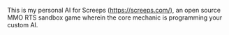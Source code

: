 This is my personal AI for Screeps (https://screeps.com/), an open source MMO RTS sandbox game wherein the core mechanic is programming your custom AI.
